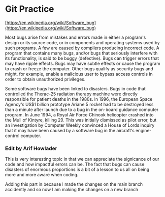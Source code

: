 # Git Practice

[https://en.wikipedia.org/wiki/Software_bug](https://en.wikipedia.org/wiki/Software_bug)

<p>Most bugs arise from mistakes and errors made in either a program's design or its source code, or in components and operating systems used by such programs. A few are caused by compilers producing incorrect code. A program that contains many bugs, and/or bugs that seriously interfere with its functionality, is said to be buggy (defective). Bugs can trigger errors that may have ripple effects. Bugs may have subtle effects or cause the program to crash or freeze the computer. Other bugs qualify as security bugs and might, for example, enable a malicious user to bypass access controls in order to obtain unauthorized privileges. </p>

<p>Some software bugs have been linked to disasters. Bugs in code that controlled the Therac-25 radiation therapy machine were directly responsible for patient deaths in the 1980s. In 1996, the European Space Agency's US$1 billion prototype Ariane 5 rocket had to be destroyed less than a minute after launch due to a bug in the on-board guidance computer program. In June 1994, a Royal Air Force Chinook helicopter crashed into the Mull of Kintyre, killing 29. This was initially dismissed as pilot error, but an investigation by Computer Weekly convinced a House of Lords inquiry that it may have been caused by a software bug in the aircraft's engine-control computer.</p>


### Edit by Arif Howlader

<p>This is very interesting topic in that we can appreciate the signicance of our code and how impactful errors can be. The fact that bugs can cause disasters of enormous proportions is a bit of a lesson to us all on being more and more aware when coding.</p>

<p>Adding this part in because I made the changes on the main branch accidently and so now I am making the changes on a new branch</p>